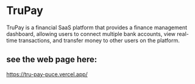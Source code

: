 # TruPay

TruPay is a financial SaaS platform that provides a finance management dashboard, allowing users to connect multiple bank accounts, view real-time transactions, and transfer money to other users on the platform.

## see the web page here:
https://tru-pay-puce.vercel.app/
